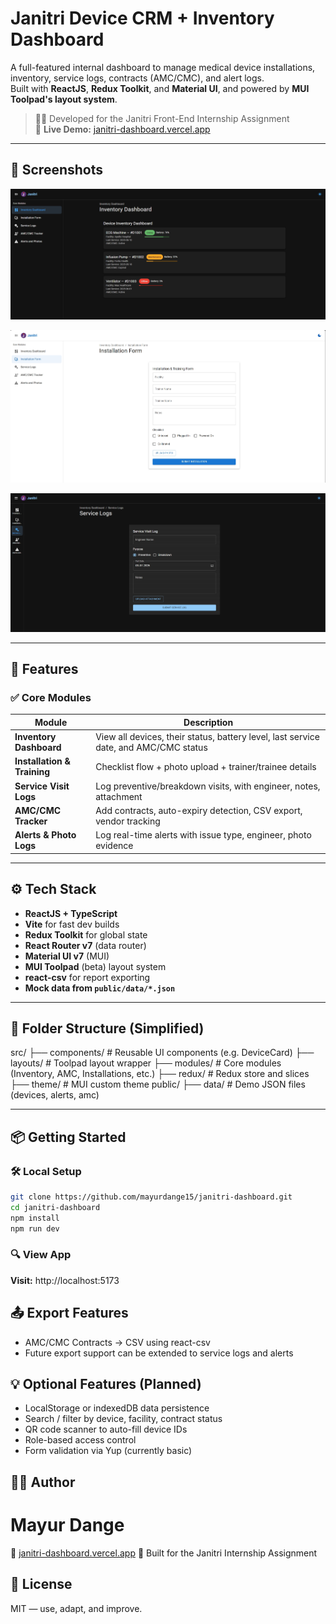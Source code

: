 # Janitri Device CRM + Inventory Dashboard

A full-featured internal dashboard to manage medical device installations, inventory, service logs, contracts (AMC/CMC), and alert logs.  
Built with **ReactJS**, **Redux Toolkit**, and **Material UI**, and powered by **MUI Toolpad's layout system**.

> 🧑‍⚕️ Developed for the Janitri Front-End Internship Assignment  
> 🔗 **Live Demo:** [janitri-dashboard.vercel.app](https://janitri-dashboard.vercel.app)

---

## 📸 Screenshots

![Inventory Dashboard](./screenshots/inventory-dashboard.png)

![Installation Form](./screenshots/installation-form.png)

![Service Log Form](./screenshots/service-log.png)

---

## 🚀 Features

### ✅ Core Modules

| Module                      | Description                                                                          |
| --------------------------- | ------------------------------------------------------------------------------------ |
| **Inventory Dashboard**     | View all devices, their status, battery level, last service date, and AMC/CMC status |
| **Installation & Training** | Checklist flow + photo upload + trainer/trainee details                              |
| **Service Visit Logs**      | Log preventive/breakdown visits, with engineer, notes, attachment                    |
| **AMC/CMC Tracker**         | Add contracts, auto-expiry detection, CSV export, vendor tracking                    |
| **Alerts & Photo Logs**     | Log real-time alerts with issue type, engineer, photo evidence                       |

---

## ⚙️ Tech Stack

- **ReactJS + TypeScript**
- **Vite** for fast dev builds
- **Redux Toolkit** for global state
- **React Router v7** (data router)
- **Material UI v7** (MUI)
- **MUI Toolpad** (beta) layout system
- **react-csv** for report exporting
- **Mock data from `public/data/*.json`**

---

## 🧱 Folder Structure (Simplified)

src/
├── components/ # Reusable UI components (e.g. DeviceCard)
├── layouts/ # Toolpad layout wrapper
├── modules/ # Core modules (Inventory, AMC, Installations, etc.)
├── redux/ # Redux store and slices
├── theme/ # MUI custom theme
public/
├── data/ # Demo JSON files (devices, alerts, amc)

---

## 📦 Getting Started

### 🛠 Local Setup

```bash
git clone https://github.com/mayurdange15/janitri-dashboard.git
cd janitri-dashboard
npm install
npm run dev
```

### 🔍 View App

**Visit:** http://localhost:5173

## 📤 Export Features

- AMC/CMC Contracts → CSV using react-csv
- Future export support can be extended to service logs and alerts

## 💡 Optional Features (Planned)

- LocalStorage or indexedDB data persistence
- Search / filter by device, facility, contract status
- QR code scanner to auto-fill device IDs
- Role-based access control
- Form validation via Yup (currently basic)

## 👨‍💻 Author

# Mayur Dange

🔗 [janitri-dashboard.vercel.app](https://janitri-dashboard.vercel.app)
🧠 Built for the Janitri Internship Assignment

## 📄 License

MIT — use, adapt, and improve.
